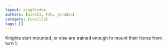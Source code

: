 ```yaml
---
layout: singleidea
authors: [ais523, FIQ, jonadab]
category: [vanilla]
tags: []
---
```

Knights start mounted, or else are trained enough to mount their horse from turn 1.
